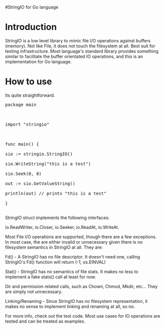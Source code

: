 #StringIO for Go language

# Introduction #

StringIO is a low level library to mimic file I/O operations against buffers (memory). Not like File, it does not touch the filesystem at all. Best suit for testing infrastructure. Most language's standard library provides something similar to facilitate the buffer orientated IO operations, and this is an implementation for Go language.

# How to use #

Its quite straightforward.

<pre>
package main<br>
<br>
import "stringio"<br>
<br>
func main() {<br>
sio := stringio.StringIO()<br>
sio.WriteString("this is a test")<br>
sio.Seek(0, 0)<br>
out := sio.GetValueString()<br>
println(out) // prints "this is a test"<br>
}<br>
</pre>

StringIO struct implements the following interfaces:

io.ReadWriter, io.Closer, io.Seeker, io.ReadAt, io.WriteAt.

Most File I/O operations are supported, though there are a few exceptions. In most case, the are either invalid or unnecessary given there is no filesystem semantics in StringIO at all. They are:

Fd() - A StringIO has no file descriptor. It doesn't need one, calling StringIO's Fd() function will return (-1, os.EINVAL)

Stat() - StringIO has no semantics of file stats. It makes no less to implement a fake stats() call at least for now.

Dir and permission related calls, such as Chown, Chmod, Mkdir, etc... They are simply not unnecessary.

Linking/Renaming - Since StringIO has no filesystem representation, it makes no sense to implement linking and renaming at all, so no.

For more info, check out the test code. Most use cases for IO operations are tested and can be treated as examples.